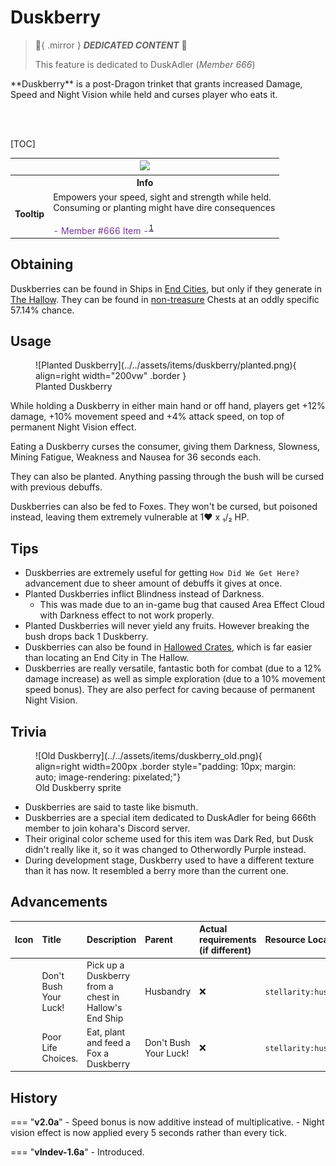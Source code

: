 # Duskberry

> :tada:{ .mirror } ***DEDICATED CONTENT*** :tada:
>
> This feature is dedicated to DuskAdler (*Member 666*)

<div class="result kohara-infobox-grid" markdown>
<div markdown class="kohara-infobox-text">
**Duskberry** is a post-Dragon trinket that grants increased Damage, Speed and Night Vision while held and curses player who eats it.

<br><br>

[TOC]

</div>
<div class="kohara-infobox-table">
  <table id="kohara-infobox--item">
	<tr>
		<th colspan="2" class="kohara-infobox--top-image"><img src="../../../assets/items/duskberry.png"></th>
	</tr>
	<tr>
		<th colspan="2">Info</th>
	</tr>
	<tr>
		<td><b>Tooltip</b></td>
		<td>Empowers your speed, sight and strength while held.<br>Consuming or planting might have dire consequences<br><br><span style="color: #76389B;">- Member #666 Item -</span><sup id="fnref:1"><a class="footnote-ref" href="#fn:1">1</a></sup></td>
	</tr>
</table>
</div>
</div>

## Obtaining
Duskberries can be found in Ships in [End Cities](../../structures/end_city.md), but only if they generate in [The Hallow](../../biomes/the_hallow.md). They can be found in <u>non-treasure</u> Chests at an oddly specific 57.14% chance.

## Usage
<div class="result" markdown>
<figure class="kohara-side-image--right" markdown>
  ![Planted Duskberry](../../assets/items/duskberry/planted.png){ align=right width="200vw" .border }
  <figcaption>Planted Duskberry</figcaption>
</figure>
While holding a Duskberry in either main hand or off hand, players get +12% damage, +10% movement speed and +4% attack speed, on top of permanent Night Vision effect.
</div>

Eating a Duskberry curses the consumer, giving them Darkness, Slowness, Mining Fatigue, Weakness and Nausea for 36 seconds each. 

They can also be planted. Anything passing through the bush will be cursed with previous debuffs.

Duskberries can also be fed to Foxes. They won't be cursed, but poisoned instead, leaving them extremely vulnerable at 1:heart: x ₁/₂ HP.

## Tips
- Duskberries are extremely useful for getting `How Did We Get Here?` advancement due to sheer amount of debuffs it gives at once.
- Planted Duskberries inflict Blindness instead of Darkness.    
	- This was made due to an in-game bug that caused Area Effect Cloud with Darkness effect to not work properly.
- Planted Duskberries will never yield any fruits. However breaking the bush drops back 1 Duskberry.
- Duskberries can also be found in [Hallowed Crates](../../mechanics/void_fishing.md#crates), which is far easier than locating an End City in The Hallow.
- Duskberries are really versatile, fantastic both for combat (due to a 12% damage increase) as well as simple exploration (due to a 10% movement speed bonus). They are also perfect for caving because of permanent Night Vision.

## Trivia
<figure class="kohara-side-image--right" markdown>
  ![Old Duskberry](../../assets/items/duskberry_old.png){ align=right width=200px .border style="padding: 10px; margin: auto; image-rendering: pixelated;"}
  <figcaption>Old Duskberry sprite</figcaption>
</figure>

- Duskberries are said to taste like bismuth.
- Duskberries are a special item dedicated to DuskAdler for being 666th member to join kohara's Discord server.
- Their original color scheme used for this item was Dark Red, but Dusk didn't really like it, so it was changed to Otherwordly Purple instead.
- During development stage, Duskberry used to have a different texture than it has now. It resembled a berry more than the current one.

## Advancements
| Icon | Title | Description | Parent | Actual requirements (if different) | Resource Location |
| :--- | :--- | :--- | :--- | :--- | :--- |
| <div class="adv-div"><i class="adv adv-task"></i><i class="icon-adv icon-stellarity icon-stellarity-duskberry"></i></div> | Don't Bush Your Luck! | Pick up a Duskberry from a chest in Hallow's End Ship | Husbandry | :x: | `stellarity:husbandry/duskberry/discover` |
| <div class="adv-div"><i class="adv adv-challenge"></i><i class="icon-adv icon-stellarity icon-stellarity-duskberry"></i></div> | Poor Life Choices. | Eat, plant and feed a Fox a Duskberry | Don't Bush Your Luck! | :x: | `stellarity:husbandry/duskberry/poor_life_choices` |

## History
=== "**v2.0a**"
    - Speed bonus is now additive instead of multiplicative.
    - Night vision effect is now applied every 5 seconds rather than every tick.

=== "**vIndev-1.6a**"
	- Introduced.

[^1]: This part is written with Illageralt font, meaning that it is normally undecipherable